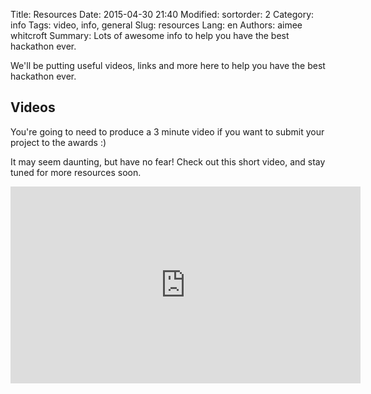 Title: Resources
Date: 2015-04-30 21:40
Modified:
sortorder: 2
Category: info
Tags: video, info, general
Slug: resources
Lang: en
Authors: aimee whitcroft
Summary: Lots of awesome info to help you have the best hackathon ever.

We'll be putting useful videos, links and more here to help you have the best hackathon ever.


## Videos

You're going to need to produce a 3 minute video if you want to submit your project to the awards :)

It may seem daunting, but have no fear! Check out this short video, and stay tuned for more resources soon.

<iframe width="560" height="315" src="https://www.youtube.com/embed/K-GiOtHN4FY" frameborder="0" allowfullscreen></iframe>
